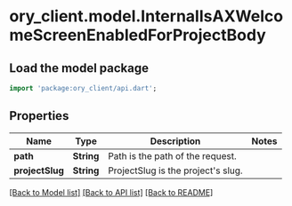 # ory_client.model.InternalIsAXWelcomeScreenEnabledForProjectBody

## Load the model package
```dart
import 'package:ory_client/api.dart';
```

## Properties
Name | Type | Description | Notes
------------ | ------------- | ------------- | -------------
**path** | **String** | Path is the path of the request. | 
**projectSlug** | **String** | ProjectSlug is the project's slug. | 

[[Back to Model list]](../README.md#documentation-for-models) [[Back to API list]](../README.md#documentation-for-api-endpoints) [[Back to README]](../README.md)


